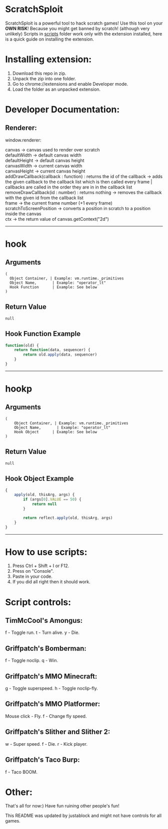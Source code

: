 # ScratchSploit
ScratchSploit is a powerful tool to hack scratch games! Use this tool on your **OWN RISK**! Because you might get banned by scratch! (although very unlikely)
Scripts in [scripts](https://github.com/nostopgmaming17/scratchSploit/tree/main/scripts) folder work only with the extension installed, here is a quick guide on installing the extension.

# Installing extension:
1. Download this repo in zip.
2. Unpack the zip into one folder.
3. Go to chrome://extensions and enable Developer mode.
4. Load the folder as an unpacked extension.

# Developer Documentation:

## Renderer:
window.renderer:

  canvas -> canvas used to render over scratch  
  defaultWidth -> default canvas width  
  defaultHeight -> default canvas height  
  canvasWidth -> current canvas width  
  canvasHeight -> current canvas height  
  addDrawCallback(callback : function) : returns the id of the callback -> adds the given callback to the callback list which is then called every frame | callbacks are called in the order they are in in the callback list
  removeDrawCallback(id : number) : returns nothing                     -> removes the callback with the given id from the callback list  
  frame -> the current frame number (+1 every frame)  
  scratchToScreenPosition -> converts a position in scratch to a position inside the canvas  
  ctx -> the return value of canvas.getContext("2d")  

-----

# hook

## Arguments
```
(
  Object Container, | Example: vm.runtime._primitives
  Object Name,       | Example: "operator_lt"
  Hook Function      | Example: See below
)
```

## Return Value
```
null
```

## Hook Function Example
```js
function(old) {
    return function(data, sequencer) {
        return old.apply(data, sequencer)
    }
}
```

-----

# hookp

## Arguments
```
(
    Object Container, | Example: vm.runtime._primitives
    Object Name,       | Example: "operator_lt"
    Hook Object      | Example: See below
)
```

## Return Value
```
null
```

## Hook Object Example
```js
{
    apply(old, thisArg, args) {
        if (args[0].VALUE == 50) {
            return null
        }

        return reflect.apply(old, thisArg, args)
    }
}
```

-----------------------------------------

# How to use scripts:
1. Press Ctrl + Shift + I or F12.
2. Press on "Console".
3. Paste in your code.
4. If you did all right then it should work.

# Script controls:

## TimMcCool's Amongus:
f - Toggle run.
t - Turn alive.
y - Die.

## Griffpatch's Bomberman:
f - Toggle noclip.
q - Win.

## Griffpatch's MMO Minecraft:
g - Toggle superspeed.
h - Toggle noclip-fly.

## Griffpatch's MMO Platformer:
Mouse click - Fly.
f - Change fly speed.

## Griffpatch's Slither and Slither 2:
w - Super speed.
f - Die.
r - Kick player.

## Griffpatch's Taco Burp:
f - Taco BOOM.


# Other:
That's all for now:) Have fun ruining other people's fun!






This README was updated by justablock and might not have controls for all games.
